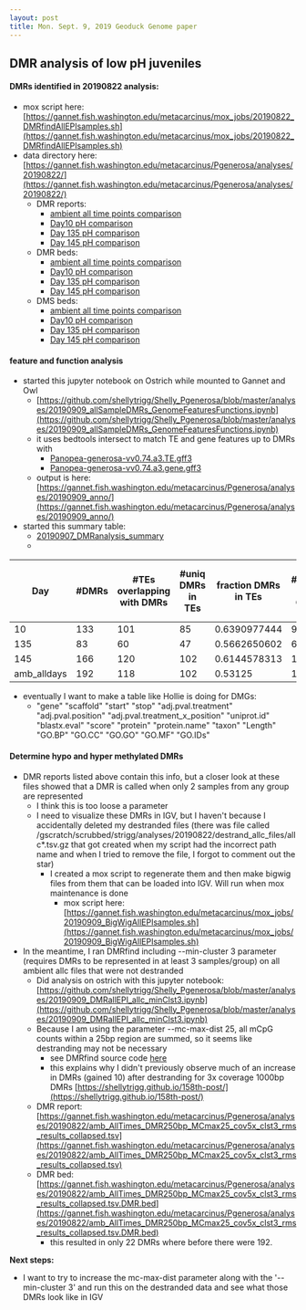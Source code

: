```yaml
---
layout: post
title: Mon. Sept. 9, 2019 Geoduck Genome paper
---
```


## DMR analysis of low pH juveniles

#### DMRs identified in 20190822 analysis:
- mox script here: [https://gannet.fish.washington.edu/metacarcinus/mox_jobs/20190822_DMRfindAllEPIsamples.sh](https://gannet.fish.washington.edu/metacarcinus/mox_jobs/20190822_DMRfindAllEPIsamples.sh)
- data directory here: [https://gannet.fish.washington.edu/metacarcinus/Pgenerosa/analyses/20190822/](https://gannet.fish.washington.edu/metacarcinus/Pgenerosa/analyses/20190822/)
	- DMR reports:
		- [ambient all time points comparison](https://gannet.fish.washington.edu/metacarcinus/Pgenerosa/analyses/20190822/amb_AllTimes_DMR250bp_MCmax25_cov5x_rms_results_collapsed.tsv)
		- [Day10 pH comparison](https://gannet.fish.washington.edu/metacarcinus/Pgenerosa/analyses/20190822/day10_AllpH_DMR250bp_MCmax25_cov5x_rms_results_collapsed.tsv)
		- [Day 135 pH comparison](https://gannet.fish.washington.edu/metacarcinus/Pgenerosa/analyses/20190822/day135_AllpH_DMR250bp_MCmax25_cov5x_rms_results_collapsed.tsv)
		- [Day 145 pH comparison](https://gannet.fish.washington.edu/metacarcinus/Pgenerosa/analyses/20190822/day145_AllpH_DMR250bp_MCmax25_cov5x_rms_results_collapsed.tsv)
	- DMR beds:
		- [ambient all time points comparison](https://gannet.fish.washington.edu/metacarcinus/Pgenerosa/analyses/20190822/amb_AllTimes_DMR250bp_MCmax25_cov5x_rms_results_collapsed.tsv.DMR.bed)
		- [Day10 pH comparison](https://gannet.fish.washington.edu/metacarcinus/Pgenerosa/analyses/20190822/day10_AllpH_DMR250bp_MCmax25_cov5x_rms_results_collapsed.tsv.DMR.bed)
		- [Day 135 pH comparison](https://gannet.fish.washington.edu/metacarcinus/Pgenerosa/analyses/20190822/day135_AllpH_DMR250bp_MCmax25_cov5x_rms_results_collapsed.tsv.DMR.bed)
		- [Day 145 pH comparison](https://gannet.fish.washington.edu/metacarcinus/Pgenerosa/analyses/20190822/day145_AllpH_DMR250bp_MCmax25_cov5x_rms_results_collapsed.tsv.DMR.bed) 
	- DMS beds:
		- [ambient all time points comparison](https://gannet.fish.washington.edu/metacarcinus/Pgenerosa/analyses/20190822/amb_AllTimes_DMR250bp_MCmax25_cov5x_rms_results_collapsed.tsv.DMS.bed)
		- [Day10 pH comparison](https://gannet.fish.washington.edu/metacarcinus/Pgenerosa/analyses/20190822/day10_AllpH_DMR250bp_MCmax25_cov5x_rms_results_collapsed.tsv.DMS.bed)
		- [Day 135 pH comparison](https://gannet.fish.washington.edu/metacarcinus/Pgenerosa/analyses/20190822/day135_AllpH_DMR250bp_MCmax25_cov5x_rms_results_collapsed.tsv.DMS.bed)
		- [Day 145 pH comparison](https://gannet.fish.washington.edu/metacarcinus/Pgenerosa/analyses/20190822/day145_AllpH_DMR250bp_MCmax25_cov5x_rms_results_collapsed.tsv.DMS.bed) 

#### feature and function analysis
- started this jupyter notebook on Ostrich while mounted to Gannet and Owl
	- [https://github.com/shellytrigg/Shelly_Pgenerosa/blob/master/analyses/20190909_allSampleDMRs_GenomeFeaturesFunctions.ipynb](https://github.com/shellytrigg/Shelly_Pgenerosa/blob/master/analyses/20190909_allSampleDMRs_GenomeFeaturesFunctions.ipynb)
	- it uses bedtools intersect to match TE and gene features up to DMRs with 
		- [Panopea-generosa-vv0.74.a3.TE.gff3](https://owl.fish.washington.edu/halfshell/genomic-databank/Panopea-generosa-vv0.74.a3.TE.gff3)
		- [Panopea-generosa-vv0.74.a3.gene.gff3](http://owl.fish.washington.edu/halfshell/genomic-databank/Panopea-generosa-vv0.74.a3.gene.gff3)
	- output is here:  [https://gannet.fish.washington.edu/metacarcinus/Pgenerosa/analyses/20190909_anno/](https://gannet.fish.washington.edu/metacarcinus/Pgenerosa/analyses/20190909_anno/)
- started this summary table:
	- [20190907\_DMRanalysis\_summary](https://docs.google.com/spreadsheets/d/1QiZVgyNAeQHVrL-RLDJork4XuzLmW3ksFyE9zLrrVkw/edit?usp=sharing)
	- 
| Day         | #DMRs | #TEs overlapping with DMRs | #uniq DMRs in TEs | fraction DMRs in TEs | #DMRs in Gene | fraction DMRs in genes | # uniq genes with DMRs | #annotated uniq genes with DMRs |
|-------------|-------|----------------------------|-------------------|----------------------|---------------|------------------------|------------------------|---------------------------------|
| 10          | 133   | 101                        | 85                | 0.6390977444         | 91            | 0.6842105263           | 86                     | 71                              |
| 135         | 83    | 60                         | 47                | 0.5662650602         | 62            | 0.7469879518           | 61                     | 50                              |
| 145         | 166   | 120                        | 102               | 0.6144578313         | 121           | 0.7289156627           | 119                    | 101                             |
| amb_alldays | 192   | 118                        | 102               | 0.53125              | 146           | 0.7604166667           | 140                    | 111                             |
- eventually I want to make a table like Hollie is doing for DMGs:
	- "gene"    "scaffold"    "start"   "stop"    "adj.pval.treatment"  "adj.pval.position"   "adj.pval.treatment_x_position"   "uniprot.id"  "blastx.eval" "score"   "protein" "protein.name"    "taxon"   "Length"  "GO.BP"   "GO.CC"   "GO.GO"   "GO.MF"   "GO.IDs"

#### Determine hypo and hyper methylated DMRs
- DMR reports listed above contain this info, but a closer look at these files showed that a DMR is called when only 2 samples from any group are represented 
	- I think this is too loose a parameter
	- I need to visualize these DMRs in IGV, but I haven't because I accidentally deleted my destranded files (there was file called /gscratch/scrubbed/strigg/analyses/20190822/destrand_allc_files/allc*.tsv.gz that got created when my script had the incorrect path name and when I tried to remove the file, I forgot to comment out the star)
		- I created a mox script to regenerate them and then make bigwig files from them that can be loaded into IGV. Will run when mox maintenance is done
			- mox script here: [https://gannet.fish.washington.edu/metacarcinus/mox_jobs/20190909_BigWigAllEPIsamples.sh](https://gannet.fish.washington.edu/metacarcinus/mox_jobs/20190909_BigWigAllEPIsamples.sh)   
- In the meantime, I ran DMRfind including --min-cluster 3 parameter (requires DMRs to be represented in at least 3 samples/group) on all ambient allc files that were not destranded
	- Did analysis on ostrich with this jupyter notebook: [https://github.com/shellytrigg/Shelly_Pgenerosa/blob/master/analyses/20190909_DMRallEPI_allc_minClst3.ipynb](https://github.com/shellytrigg/Shelly_Pgenerosa/blob/master/analyses/20190909_DMRallEPI_allc_minClst3.ipynb) 
	- Because I am using the parameter --mc-max-dist 25, all mCpG counts within a 25bp region are summed, so it seems like destranding may not be necessary
		- see DMRfind source code [here](https://github.com/yupenghe/methylpy/blob/methylpy/methylpy/DMRfind.py)
		- this explains why I didn't previously observe much of an increase in DMRs (gained 10) after destranding for 3x coverage 1000bp DMRs [https://shellytrigg.github.io/158th-post/](https://shellytrigg.github.io/158th-post/)
	- DMR report: [https://gannet.fish.washington.edu/metacarcinus/Pgenerosa/analyses/20190822/amb_AllTimes_DMR250bp_MCmax25_cov5x_clst3_rms_results_collapsed.tsv](https://gannet.fish.washington.edu/metacarcinus/Pgenerosa/analyses/20190822/amb_AllTimes_DMR250bp_MCmax25_cov5x_clst3_rms_results_collapsed.tsv)
	- DMR bed: [https://gannet.fish.washington.edu/metacarcinus/Pgenerosa/analyses/20190822/amb_AllTimes_DMR250bp_MCmax25_cov5x_clst3_rms_results_collapsed.tsv.DMR.bed](https://gannet.fish.washington.edu/metacarcinus/Pgenerosa/analyses/20190822/amb_AllTimes_DMR250bp_MCmax25_cov5x_clst3_rms_results_collapsed.tsv.DMR.bed)
		- this resulted in only 22 DMRs where before there were 192. 

**Next steps:**  

- I want to try to increase the mc-max-dist parameter along with the '--min-cluster 3' and run this on the destranded data and see what those DMRs look like in IGV
	 
 